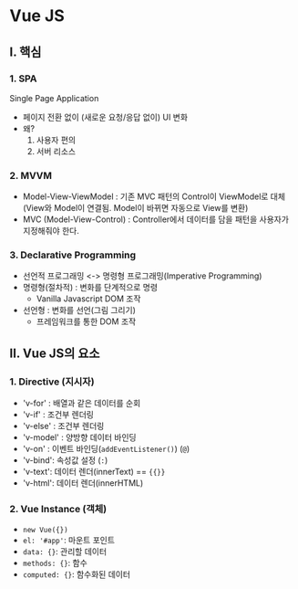 # Vue JS

## Ⅰ. 핵심

### 1. SPA

Single Page Application

- 페이지 전환 없이 (새로운 요청/응답 없이) UI 변화
- 왜?
  1. 사용자 편의
  2. 서버 리소스

### 2. MVVM

- Model-View-ViewModel : 기존 MVC 패턴의 Control이 ViewModel로 대체 (View와 Model이 연결됨. Model이 바뀌면 자동으로 View를 변환)
- MVC (Model-View-Control) : Controller에서 데이터를 담을 패턴을 사용자가 지정해줘야 한다.

### 3. Declarative Programming

- 선언적 프로그래밍 <-> 명령형 프로그래밍(Imperative Programming)
- 명령형(절차적) : 변화를 단계적으로 명령
  - Vanilla Javascript DOM 조작
- 선언형 : 변화를 선언(그림 그리기)
  - 프레임워크를 통한 DOM 조작

## Ⅱ. Vue JS의 요소

### 1. Directive (지시자)

- 'v-for' : 배열과 같은 데이터를 순회
- 'v-if' : 조건부 렌더링
- 'v-else' : 조건부 렌더링
- 'v-model' : 양방향 데이터 바인딩
- 'v-on' : 이벤트 바인딩(`addEventListener()`) (`@`)
- 'v-bind': 속성값 설정 (`:`)
- 'v-text': 데이터 렌더(innerText) == `{{}}`
- 'v-html': 데이터 렌더(innerHTML)

### 2. Vue Instance (객체)

- `new Vue({})`
- `el: '#app'`: 마운트 포인트
- `data: {}`: 관리할 데이터
- `methods: {}`: 함수
- `computed: {}`: 함수화된 데이터
